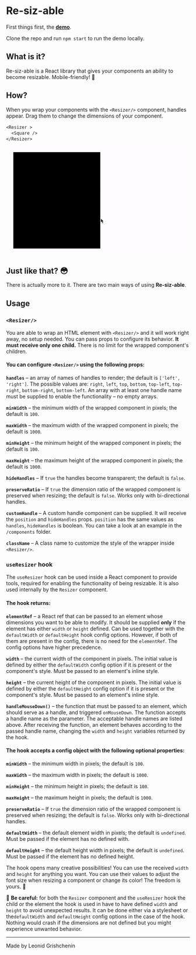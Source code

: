 # Re-siz-able

First things first, the [**demo**](http://resizable-demo.surge.sh).

Clone the repo and run `npm start` to run the demo locally.

## What is it?

Re-siz-able is a React library that gives your components an ability to become resizable. Mobile-friendly! 📱

## How?

When you wrap your components with the `<Resizer/>` component, handles appear. Drag them to change the dimensions of your component.

```
<Resizer >
  <Square />
</Resizer>
```

![Demo gif](/demo.gif)

## Just like that? 😳

There is actually more to it. There are two main ways of using **Re-siz-able**.

## Usage

### `<Resizer/>`

You are able to wrap an HTML element with `<Resizer/>` and it will work right away, no setup needed. You can pass props to configure its behavior. **It must receive only one child.** There is no limit for the wrapped component's children.

#### You can configure `<Resizer/>` using the following props:

**`handles`** – an array of names of handles to render; the default is `['left', 'right']`. The possible values are: `right`, `left`, `top`, `bottom`, `top-left`, `top-right`, `bottom-right`, `bottom-left`. An array with at least one handle name must be supplied to enable the functionality – no empty arrays.

**`minWidth`** – the minimum width of the wrapped component in pixels; the default is `100`.

**`maxWidth`** – the maximum width of the wrapped component in pixels; the default is `1000`.

**`minHeight`** – the minimum height of the wrapped component in pixels; the default is `100`.

**`maxHeight`** – the maximum height of the wrapped component in pixels; the default is `1000`.

**`hideHandles`** – If `true` the handles become transparent; the default is `false`.

**`preserveRatio`** – If `true` the dimension ratio of the wrapped component is preserved when resizing; the default is `false`. Works only with bi-directional handles.

**`customHandle`** – A custom handle component can be supplied. It will receive the `position` and `hideHandles` props. `position` has the same values as `handles`, `hideHandles` is boolean. You can take a look at an example in the `/components` folder.

**`className`** – A class name to customize the style of the wrapper inside `<Resizer/>`.

### `useResizer` hook

The `useResizer` hook can be used inside a React component to provide tools, required for enabling the functionality of being resizable. It is also used internally by the `Resizer` component.

#### The hook returns:

**`elementRef`** – a React ref that can be passed to an element whose dimensions you want to be able to modify. It should be supplied **only** if the element has either `width` or `height` defined. Can be used together with the `defaultWidth` or `defaultHeight` hook config options. However, if both of them are present in the config, there is no need for the `elementRef`. The config options have higher precedence.

**`width`** – the current width of the component in pixels. The initial value is defined by either the `defaultWidth` config option if it is present or the component's style. Must be passed to an element's inline style.

**`height`** – the current height of the component in pixels. The initial value is defined by either the `defaultHeight` config option if it is present or the component's style. Must be passed to an element's inline style.

**`handleMouseDown()`** – the function that must be passed to an element, which should serve as a handle, and triggered `onMouseDown`. The function accepts a handle name as the parameter. The acceptable handle names are listed above. After receiving the function, an element behaves according to the passed handle name, changing the `width` and `height` variables returned by the hook.

#### The hook accepts a config object with the following optional properties:

**`minWidth`** – the minimum width in pixels; the default is `100`.

**`maxWidth`** – the maximum width in pixels; the default is `1000`.

**`minHeight`** – the minimum height in pixels; the default is `100`.

**`maxHeight`** – the maximum height in pixels; the default is `1000`.

**`preserveRatio`** – If `true` the dimension ratio of the wrapped component is preserved when resizing; the default is `false`. Works only with bi-directional handles.

**`defaultWidth`** – the default element width in pixels; the default is `undefined`. Must be passed if the element has no defined with.

**`defaultHeight`** – the default height width in pixels; the default is `undefined`. Must be passed if the element has no defined height.

The hook opens many creative possibilities! You can use the received `width` and `height` for anything you want. You can use their values to adjust the font size when resizing a component or change its color! The freedom is yours. 🙌

🛑 **Be careful:** for both the `Resizer` component and the `useResizer` hook the child or the element the hook is used in have to have defined `width` and `height` to avoid unexpected results. It can be done either via a stylesheet or the`defaultWidth` and `defaultHeight` config options in the case of the hook. Nothing would crash if the dimensions are not defined but you might experience unwanted behavior.

---

Made by Leonid Grishchenin
